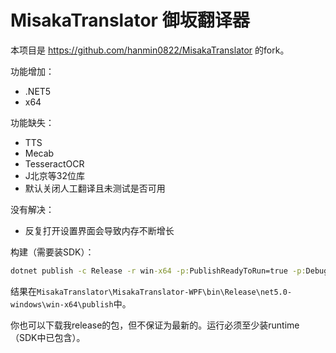 # MisakaTranslator 御坂翻译器

本项目是 https://github.com/hanmin0822/MisakaTranslator 的fork。

功能增加：

* .NET5
* x64

功能缺失：

* TTS
* Mecab
* TesseractOCR
* J北京等32位库
* 默认关闭人工翻译且未测试是否可用

没有解决：

* 反复打开设置界面会导致内存不断增长

构建（需要装SDK）：

```cmd
dotnet publish -c Release -r win-x64 -p:PublishReadyToRun=true -p:DebugType=none --self-contained=false
```

结果在`MisakaTranslator\MisakaTranslator-WPF\bin\Release\net5.0-windows\win-x64\publish`中。

你也可以下载我release的包，但不保证为最新的。运行必须至少装runtime（SDK中已包含）。
